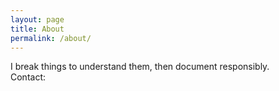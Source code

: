 ```yaml
---
layout: page
title: About
permalink: /about/
---
```


I break things to understand them, then document responsibly.  
Contact: <your preferred contact>
